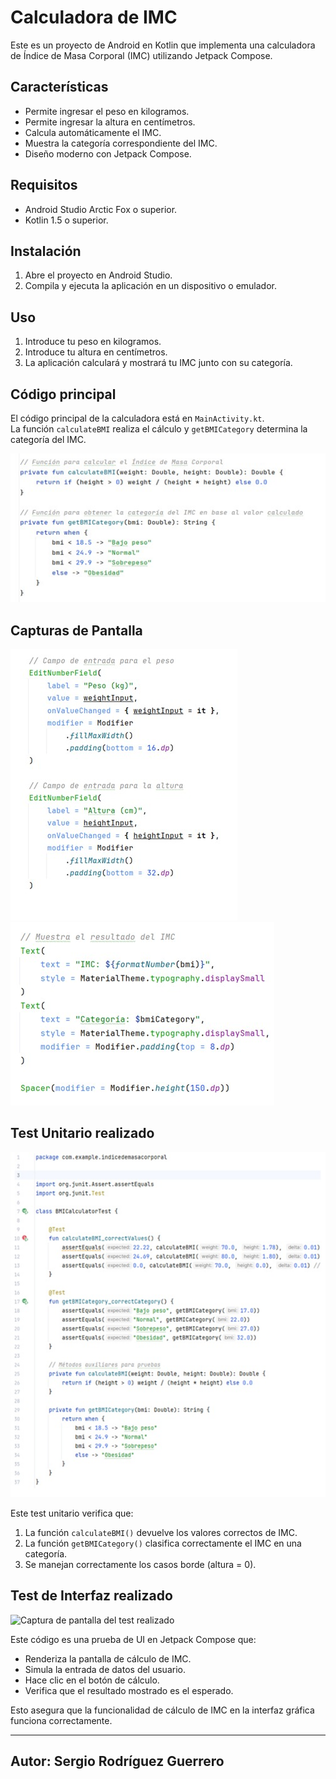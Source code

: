 # Calculadora de IMC

Este es un proyecto de Android en Kotlin que implementa una calculadora de Índice de Masa Corporal (IMC) utilizando Jetpack Compose.

## Características
- Permite ingresar el peso en kilogramos.
- Permite ingresar la altura en centímetros.
- Calcula automáticamente el IMC.
- Muestra la categoría correspondiente del IMC.
- Diseño moderno con Jetpack Compose.

## Requisitos
- Android Studio Arctic Fox o superior.
- Kotlin 1.5 o superior.

## Instalación
1. Abre el proyecto en Android Studio.
2. Compila y ejecuta la aplicación en un dispositivo o emulador.

## Uso
1. Introduce tu peso en kilogramos.
2. Introduce tu altura en centímetros.
3. La aplicación calculará y mostrará tu IMC junto con su categoría.

## Código principal
El código principal de la calculadora está en `MainActivity.kt`.  
La función `calculateBMI` realiza el cálculo y `getBMICategory` determina la categoría del IMC.

![Código principal](Imagenes%20de%20capturas%20de%20pantalla%20calculadora%20IMC/Codigoprincipal.jpg)

## Capturas de Pantalla
![Captura de pantalla 1](Imagenes%20de%20capturas%20de%20pantalla%20calculadora%20IMC/Captura%20de%20pantalla.jpg)  
![Captura de pantalla 2](Imagenes%20de%20capturas%20de%20pantalla%20calculadora%20IMC/Capturadepantallados.jpg)  

## Test Unitario realizado
![Captura de pantalla del test realizado](Capturas%20Pantalla%20IMC/Test.jpg)

Este test unitario verifica que:
1. La función `calculateBMI()` devuelve los valores correctos de IMC.
2. La función `getBMICategory()` clasifica correctamente el IMC en una categoría.
3. Se manejan correctamente los casos borde (altura = 0).

## Test de Interfaz realizado
![Captura de pantalla del test realizado](Pantallas_IMC/TestdeInterfaz.jpg)


Este código es una prueba de UI en Jetpack Compose que:
- Renderiza la pantalla de cálculo de IMC.
- Simula la entrada de datos del usuario.
- Hace clic en el botón de cálculo.
- Verifica que el resultado mostrado es el esperado.

Esto asegura que la funcionalidad de cálculo de IMC en la interfaz gráfica funciona correctamente.

---

## Autor: Sergio Rodríguez Guerrero

